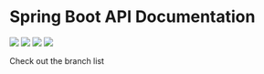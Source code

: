 # Spring Boot API Documentation

<img src="https://img.shields.io/badge/SWAGGER-85EA2D?style=flat-square&logo=swagger&logoColor=black"> <img src="https://img.shields.io/badge/JAVA-FF4000?style=flat-square&logo=openjdk&logoColor=white"> <img src="https://img.shields.io/badge/SPRING-6DB33F?style=flat-square&logo=spring&logoColor=white"> <img src="https://img.shields.io/badge/HIBERNATE-59666C?style=flat-square&logo=hibernate&logoColor=white">

Check out the branch list
